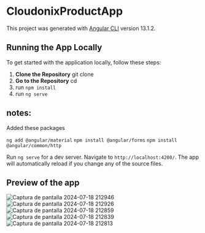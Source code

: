 # CloudonixProductApp

This project was generated with [Angular CLI](https://github.com/angular/angular-cli) version 13.1.2.

## Running the App Locally

To get started with the application locally, follow these steps:

1. **Clone the Repository** git clone <repository-url>
2. **Go to the Repository** cd <repository-url>
3. run `npm install`
4. run `ng serve`


## notes: 
  Added these packages 
  
  `ng add @angular/material`
  `npm install @angular/forms`
  `npm install @angular/common/http`

Run `ng serve` for a dev server. Navigate to `http://localhost:4200/`. The app will automatically reload if you change any of the source files.

## Preview of the app 

![Captura de pantalla 2024-07-18 212946](https://github.com/user-attachments/assets/fc5741d2-dd27-4562-b8fb-7cc22f0d3281)
![Captura de pantalla 2024-07-18 212926](https://github.com/user-attachments/assets/1a9952aa-ead4-425c-b44e-42c839e37222)
![Captura de pantalla 2024-07-18 212859](https://github.com/user-attachments/assets/a68f79a1-38b8-4940-a424-267db81a4097)
![Captura de pantalla 2024-07-18 212839](https://github.com/user-attachments/assets/27e5df22-69e1-4d4f-8a42-92151240ceb6)
![Captura de pantalla 2024-07-18 212813](https://github.com/user-attachments/assets/ec717297-6449-49d6-a0cd-e0be24eee0eb)
